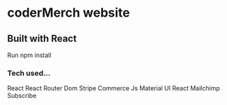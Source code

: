 # coderMerch website

## Built with React

Run npm install

### Tech used...

React
React Router Dom
Stripe
Commerce Js
Material UI
React Mailchimp Subscribe
